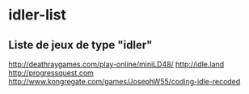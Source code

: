 # idler-list

Liste de jeux de type "idler"
-----------------------------

http://deathraygames.com/play-online/miniLD48/
http://idle.land
http://progressquest.com
http://www.kongregate.com/games/JosephW55/coding-idle-recoded
